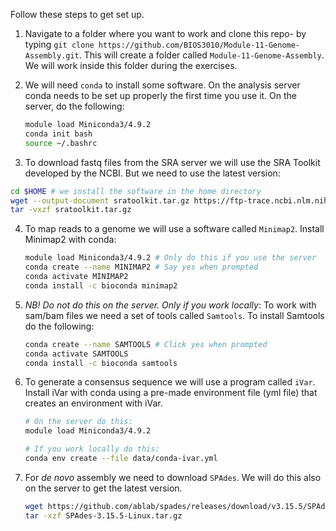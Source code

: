 Follow these steps to get set up. 

1. Navigate to a folder where you want to work and clone this repo- by typing `git clone https://github.com/BIOS3010/Module-11-Genome-Assembly.git`. This will create a folder called `Module-11-Genome-Assembly`. We will work inside this folder during the exercises.  

2. We will need `conda` to install some software. On the analysis server conda needs to be set up properly the first time you use it. On the server, do the following:
   ```bash
   module load Miniconda3/4.9.2
   conda init bash
   source ~/.bashrc
   ```

3. To download fastq files from the SRA server we will use the SRA Toolkit developed by the NCBI. But we need to use the latest version:
```bash
cd $HOME # we install the software in the home directory
wget --output-document sratoolkit.tar.gz https://ftp-trace.ncbi.nlm.nih.gov/sra/sdk/current/sratoolkit.current-ubuntu64.tar.gz
tar -vxzf sratoolkit.tar.gz
```

4. To map reads to a genome we will use a software called `Minimap2`. Install Minimap2 with conda:  
   ```bash
   module load Miniconda3/4.9.2 # Only do this if you use the server
   conda create --name MINIMAP2 # Say yes when prompted
   conda activate MINIMAP2
   conda install -c bioconda minimap2
   ```

5. _NB! Do not do this on the server. Only if you work locally_: To work with sam/bam files we need a set of tools called `Samtools`. To install Samtools do the following:

   ```bash
   conda create --name SAMTOOLS # Click yes when prompted
   conda activate SAMTOOLS
   conda install -c bioconda samtools
   ```

6. To generate a consensus sequence we will use a program called `iVar`. Install iVar with conda using a pre-made environment file (yml file) that creates an environment with iVar. 

   ```bash
   # On the server do this:
   module load Miniconda3/4.9.2 

   # If you work locally do this:
   conda env create --file data/conda-ivar.yml  
   ```

7. For _de novo_ assembly we need to download `SPAdes`. We will do this also on the server to get the latest version.

   ```bash
   wget https://github.com/ablab/spades/releases/download/v3.15.5/SPAdes-3.15.5-Linux.tar.gz
   tar -xzf SPAdes-3.15.5-Linux.tar.gz
   ```
  
